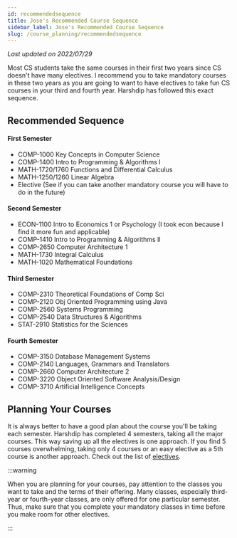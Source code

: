 ```yaml
---
id: recommendedsequence
title: Jose's Recommended Course Sequence
sidebar_label: Jose's Recommended Course Sequence
slug: /course_planning/recommendedsequence
---
```


_Last updated on 2022/07/29_

Most CS students take the same courses in their first two years since CS doesn't have many electives. I recommend you to take mandatory courses in these two years as you are going to want to have electives to take fun CS courses in your third and fourth year.
Harshdip has followed this exact sequence.

## Recommended Sequence

#### First Semester

-   COMP-1000 Key Concepts in Computer Science
-   COMP-1400 Intro to Programming & Algorithms I
-   MATH-1720/1760 Functions and Differential Calculus
-   MATH-1250/1260 Linear Algebra
-   Elective (See if you can take another mandatory course you will have to do in the future)

#### Second Semester

-   ECON-1100 Intro to Economics 1 or Psychology (I took econ because I find it more fun and applicable)
-   COMP-1410 Intro to Programming & Algorithms II
-   COMP-2650 Computer Architecture 1
-   MATH-1730 Integral Calculus
-   MATH-1020 Mathematical Foundations

#### Third Semester

-   COMP-2310 Theoretical Foundations of Comp Sci
-   COMP-2120 Obj Oriented Programming using Java
-   COMP-2560 Systems Programming
-   COMP-2540 Data Structures & Algorithms
-   STAT-2910 Statistics for the Sciences

#### Fourth Semester

-   COMP-3150 Database Management Systems
-   COMP-2140 Languages, Grammars and Translators
-   COMP-2660 Computer Architecture 2
-   COMP-3220 Object Oriented Software Analysis/Design
-   COMP-3710 Artificial Intelligence Concepts

## Planning Your Courses

It is always better to have a good plan about the course you'll be taking each semester. Harshdip has completed 4 semesters, taking all the major courses. This way saving up all the electives is one approach. If you find 5 courses overwhelming, taking only 4 courses or an easy elective as a 5th course is another approach. Check out the list of [electives](/wiki/courses/course_planning/electives).

:::warning

When you are planning for your courses, pay attention to the classes you want to take and the terms of their offering. Many classes, especially third-year or fourth-year classes, are only offered for one particular semester. Thus, make sure that you complete your mandatory classes in time before you make room for other electives.

:::
